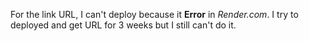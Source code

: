 For the link URL, I can't deploy because it **Error** in *Render.com*. I try to deployed and get URL for 3 weeks but I still can't do it.
